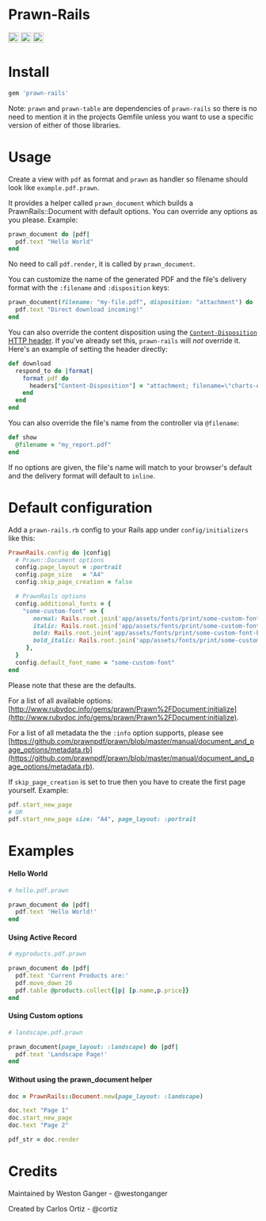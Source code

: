 # Prawn-Rails
<a href="https://badge.fury.io/rb/prawn-rails" target="_blank"><img height="21" style='border:0px;height:21px;' border='0' src="https://badge.fury.io/rb/prawn-rails.svg" alt="Gem Version"></a>
<a href='https://github.com/cortiz/prawn-rails/actions' target='_blank'><img src="https://github.com/cortiz/prawn-rails/actions/workflows/test.yml/badge.svg?branch=master" style="max-width:100%;" height='21' style='border:0px;height:21px;' border='0' alt="CI Status"></a>
<a href='https://rubygems.org/gems/prawn-rails' target='_blank'><img height='21' style='border:0px;height:21px;' src='https://img.shields.io/gem/dt/prawn-rails?color=brightgreen&label=Rubygems%20Downloads' border='0' alt='RubyGems Downloads' /></a>


# Install
```ruby
gem 'prawn-rails'
```

Note: `prawn` and `prawn-table` are dependencies of `prawn-rails` so there is no need to mention it in the projects Gemfile unless you want to use a specific version of either of those libraries.

# Usage
Create a view with `pdf` as format and `prawn` as handler so filename should look like `example.pdf.prawn`.

It provides a helper called `prawn_document` which builds a PrawnRails::Document with default options. You can override any options as you please. Example:

```ruby
prawn_document do |pdf|
  pdf.text "Hello World"
end
```

No need to call `pdf.render`, it is called by `prawn_document`.

You can customize the name of the generated PDF and the file's delivery format with the `:filename` and `:disposition` keys:

```ruby
prawn_document(filename: "my-file.pdf", disposition: "attachment") do |pdf|
  pdf.text "Direct download incoming!"
end
```

You can also override the content disposition using the [`Content-Disposition` HTTP header](https://developer.mozilla.org/en-US/docs/Web/HTTP/Headers/Content-Disposition#As_a_response_header_for_the_main_body). If you've already set this, `prawn-rails` will *not* override it. Here's an example of setting the header directly:

```ruby
def download
  respond_to do |format|
    format.pdf do
      headers["Content-Disposition"] = "attachment; filename=\"charts-#{Time.now.to_i}.pdf\""
    end
  end
end
```

You can also override the file's name from the controller via `@filename`:

```ruby
def show
  @filename = "my_report.pdf"
end
```

If no options are given, the file's name will match to your browser's default and the delivery format will default to `inline`.

# Default configuration

Add a `prawn-rails.rb` config to your Rails app under `config/initializers` like this:

```ruby
PrawnRails.config do |config|
  # Prawn::Document options
  config.page_layout = :portrait
  config.page_size   = "A4"
  config.skip_page_creation = false

  # PrawnRails options
  config.additional_fonts = {
    "some-custom-font" => {
       normal: Rails.root.join('app/assets/fonts/print/some-custom-font.ttf'),
       italic: Rails.root.join('app/assets/fonts/print/some-custom-font-italic.ttf'),
       bold: Rails.root.join('app/assets/fonts/print/some-custom-font-bold.ttf'),
       bold_italic: Rails.root.join('app/assets/fonts/print/some-custom-font-bold-italic.ttf'),
     },
  }
  config.default_font_name = "some-custom-font"
end
```

Please note that these are the defaults.

For a list of all available options: [http://www.rubydoc.info/gems/prawn/Prawn%2FDocument:initialize](http://www.rubydoc.info/gems/prawn/Prawn%2FDocument:initialize).

For a list of all metadata the the `:info` option supports, please see [https://github.com/prawnpdf/prawn/blob/master/manual/document_and_page_options/metadata.rb](https://github.com/prawnpdf/prawn/blob/master/manual/document_and_page_options/metadata.rb).

If `skip_page_creation` is set to true then you have to create the first page yourself. Example:

```ruby
pdf.start_new_page
# OR
pdf.start_new_page size: "A4", page_layout: :portrait
```

# Examples

#### Hello World

```ruby
# hello.pdf.prawn

prawn_document do |pdf|
  pdf.text 'Hello World!'
end
```

#### Using Active Record

```ruby
# myproducts.pdf.prawn

prawn_document do |pdf|
  pdf.text 'Current Products are:'
  pdf.move_down 20
  pdf.table @products.collect{|p| [p.name,p.price]}
end
```

#### Using Custom options

```ruby
# landscape.pdf.prawn

prawn_document(page_layout: :landscape) do |pdf|
  pdf.text 'Landscape Page!'
end
```

#### Without using the prawn_document helper

```ruby
doc = PrawnRails::Document.new(page_layout: :landscape)

doc.text "Page 1"
doc.start_new_page
doc.text "Page 2"

pdf_str = doc.render
```


# Credits

Maintained by Weston Ganger - @westonganger

Created by Carlos Ortiz - @cortiz
